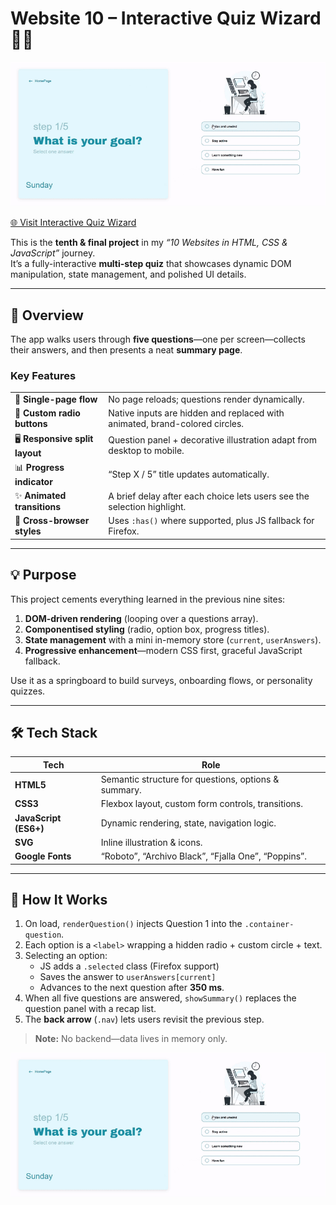 # Website 10 – Interactive Quiz Wizard 🎯📝

![Quiz App Preview](./assets/Final%20Gif.gif)

[🌐 Visit Interactive Quiz Wizard](https://ranim-k.github.io/Web-Projects/Day-10%20Quiz/)

This is the **tenth & final project** in my *“10 Websites in HTML, CSS & JavaScript”* journey.  
It’s a fully-interactive **multi-step quiz** that showcases dynamic DOM manipulation, state management, and polished UI details.

---

## 📌 Overview

The app walks users through **five questions**—one per screen—collects their answers, and then presents a neat **summary page**.

### Key Features
|  |  |
|---|---|
| 🔄 **Single-page flow** | No page reloads; questions render dynamically. |
| 🎨 **Custom radio buttons** | Native inputs are hidden and replaced with animated, brand-colored circles. |
| 🖥 **Responsive split layout** | Question panel + decorative illustration adapt from desktop to mobile. |
| 📊 **Progress indicator** | “Step X / 5” title updates automatically. |
| ✨ **Animated transitions** | A brief delay after each choice lets users see the selection highlight. |
| 🦊 **Cross-browser styles** | Uses `:has()` where supported, plus JS fallback for Firefox. |

---

## 💡 Purpose

This project cements everything learned in the previous nine sites:

1. **DOM-driven rendering** (looping over a questions array).  
2. **Componentised styling** (radio, option box, progress titles).  
3. **State management** with a mini in-memory store (`current`, `userAnswers`).  
4. **Progressive enhancement**—modern CSS first, graceful JavaScript fallback.  

Use it as a springboard to build surveys, onboarding flows, or personality quizzes.

---

## 🛠 Tech Stack

| Tech | Role |
|------|------|
| **HTML5** | Semantic structure for questions, options & summary. |
| **CSS3**  | Flexbox layout, custom form controls, transitions. |
| **JavaScript (ES6+)** | Dynamic rendering, state, navigation logic. |
| **SVG** | Inline illustration & icons. |
| **Google Fonts** | “Roboto”, “Archivo Black”, “Fjalla One”, “Poppins”. |

---

## 🚀 How It Works

1. On load, `renderQuestion()` injects Question 1 into the `.container-question`.
2. Each option is a `<label>` wrapping a hidden radio + custom circle + text.
3. Selecting an option:
   - JS adds a `.selected` class (Firefox support)  
   - Saves the answer to `userAnswers[current]`  
   - Advances to the next question after **350 ms**.
4. When all five questions are answered, `showSummary()` replaces the question panel with a recap list.
5. The **back arrow** (`.nav`) lets users revisit the previous step.

> **Note:** No backend—data lives in memory only.

![Quiz App Preview](./assets/Final%20Gif.gif)